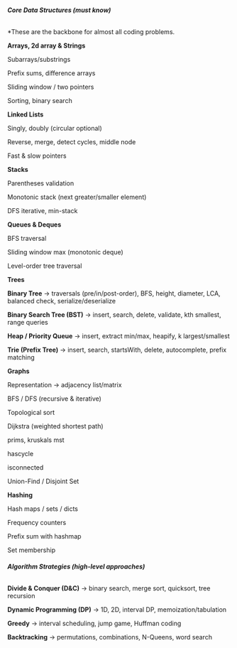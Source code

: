 ###### ***Core Data Structures (must know)***



\*These are the backbone for almost all coding problems.



**Arrays, 2d array \& Strings**



Subarrays/substrings



Prefix sums, difference arrays



Sliding window / two pointers



Sorting, binary search



**Linked Lists**



Singly, doubly (circular optional)



Reverse, merge, detect cycles, middle node



Fast \& slow pointers



**Stacks**



Parentheses validation



Monotonic stack (next greater/smaller element)



DFS iterative, min-stack



**Queues \& Deques**



BFS traversal



Sliding window max (monotonic deque)



Level-order tree traversal



**Trees**



**Binary Tree** → traversals (pre/in/post-order), BFS, height, diameter, LCA, balanced check, serialize/deserialize



**Binary Search Tree (BST)** → insert, search, delete, validate, kth smallest, range queries



**Heap / Priority Queue** → insert, extract min/max, heapify, k largest/smallest



**Trie (Prefix Tree)** → insert, search, startsWith, delete, autocomplete, prefix matching



**Graphs**



Representation → adjacency list/matrix



BFS / DFS (recursive \& iterative)



Topological sort



Dijkstra (weighted shortest path)



prims, kruskals mst



hascycle



isconnected



Union-Find / Disjoint Set



**Hashing**



Hash maps / sets / dicts



Frequency counters



Prefix sum with hashmap



Set membership



###### ***Algorithm Strategies (high-level approaches)***



**Divide \& Conquer (D\&C)** → binary search, merge sort, quicksort, tree recursion



**Dynamic Programming (DP)** → 1D, 2D, interval DP, memoization/tabulation



**Greedy** → interval scheduling, jump game, Huffman coding



**Backtracking** → permutations, combinations, N-Queens, word search

